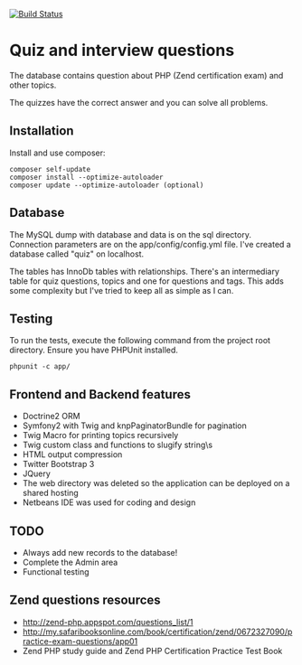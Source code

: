 [![Build Status](https://travis-ci.org/andreafiori/symfony2-quiz.svg?branch=master)](https://travis-ci.org/andreafiori/symfony2-quiz)

Quiz and interview questions
=====================================

The database contains question about PHP (Zend certification exam) and other topics.

The quizzes have the correct answer and you can solve all problems.

Installation
--------------------------------

Install and use composer:

    composer self-update
    composer install --optimize-autoloader
    composer update --optimize-autoloader (optional)

Database
--------------------------------

The MySQL dump with database and data is on the sql directory. 
Connection parameters are on the app/config/config.yml file.
I've created a database called "quiz" on localhost.

The tables has InnoDb tables with relationships. There's an intermediary table
for quiz questions, topics and one for questions and tags.
This adds some complexity but I've tried to keep all as simple as I can.

Testing
--------------------------------

To run the tests, execute the following command from the project root directory. 
Ensure you have PHPUnit installed.
    
    phpunit -c app/

Frontend and Backend features
--------------------------------

- Doctrine2 ORM
- Symfony2 with Twig and knpPaginatorBundle for pagination
- Twig Macro for printing topics recursively
- Twig custom class and functions to slugify string\s
- HTML output compression
- Twitter Bootstrap 3
- JQuery
- The web directory was deleted so the application can be deployed on a shared hosting
- Netbeans IDE was used for coding and design

TODO
--------------------------------

- Always add new records to the database!
- Complete the Admin area
- Functional testing

Zend questions resources
--------------------------------

- http://zend-php.appspot.com/questions_list/1
- http://my.safaribooksonline.com/book/certification/zend/0672327090/practice-exam-questions/app01
- Zend PHP study guide and Zend PHP Certification Practice Test Book
